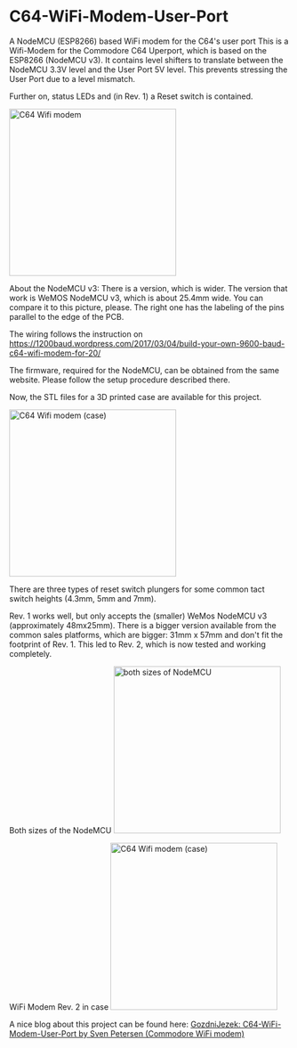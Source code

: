 # C64-WiFi-Modem-User-Port
A NodeMCU (ESP8266) based WiFi modem for the C64's user port
This is a Wifi-Modem for the Commodore C64 Uperport, which is based on the ESP8266 (NodeMCU v3). It contains level shifters to 
translate between the NodeMCU 3.3V level and the User Port 5V level. This prevents stressing the User Port due to a level mismatch.

Further on, status LEDs and (in Rev. 1) a Reset switch is contained.


<img src="https://github.com/svenpetersen1965/C64-WiFi-Modem-User-Port/blob/master/Rev.%200/pictures/2286_-_C64_WiFi_Modem_v0.JPG" width="300" alt="C64 Wifi modem">

About the NodeMCU v3: There is a version, which is wider. The version that work is WeMOS NodeMCU v3, which is about 25.4mm wide. You can compare it to this picture, please. The right one has the labeling of the pins parallel to the edge of the PCB. 

The wiring follows the instruction on https://1200baud.wordpress.com/2017/03/04/build-your-own-9600-baud-c64-wifi-modem-for-20/ 

The firmware, required for the NodeMCU, can be obtained from the same website. Please follow the setup procedure described there.

Now, the STL files for a 3D printed case are available for this project.

<img src="https://github.com/svenpetersen1965/C64-WiFi-Modem-User-Port/blob/master/Case/for%20PCB%20Rev.%201/pictures/2653_WiFiMod_Case.jpg" width="300" alt="C64 Wifi modem (case)">

There are three types of reset switch plungers for some common tact switch heights (4.3mm, 5mm and 7mm).

Rev. 1 works well, but only accepts the (smaller) WeMos NodeMCU v3 (approximately 48mx25mm). There is a bigger version available from the common sales platforms, which are bigger: 31mm x 57mm and don't fit the footprint of Rev. 1. This led to Rev. 2, which is now tested and working completely. 

Both sizes of the NodeMCU
<img src="https://github.com/svenpetersen1965/C64-WiFi-Modem-User-Port/blob/master/Rev.%202/pictures/4156_two_NodeMCU.JPG" width="300" alt="both sizes of NodeMCU">


WiFi Modem Rev. 2 in case
<img src="https://github.com/svenpetersen1965/C64-WiFi-Modem-User-Port/blob/master/Rev.%202/pictures/4161_-_complete_WiFi_Modem.JPG" width="300" alt="C64 Wifi modem (case)">


A nice blog about this project can be found here: <a href="https://medium.com/@gozdnijezek/c64-wifi-modem-user-port-by-sven-petersen-commodore-wifi-modem-21ab0eed411d">GozdniJezek: C64-WiFi-Modem-User-Port by Sven Petersen (Commodore WiFi modem)</a>
